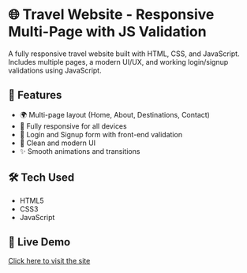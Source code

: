 # 🌐 Travel Website - Responsive Multi-Page with JS Validation

A fully responsive travel website built with HTML, CSS, and JavaScript.  
Includes multiple pages, a modern UI/UX, and working login/signup validations using JavaScript.

## 🚀 Features

- 🌍 Multi-page layout (Home, About, Destinations, Contact)
- 📱 Fully responsive for all devices
- 🔐 Login and Signup form with front-end validation
- 🎨 Clean and modern UI
- ✨ Smooth animations and transitions


## 🛠️ Tech Used

- HTML5
- CSS3
- JavaScript

## 🔗 Live Demo

[Click here to visit the site](https://AslamkhanPathan142.github.io/Travel-Website-Responsive/)  
